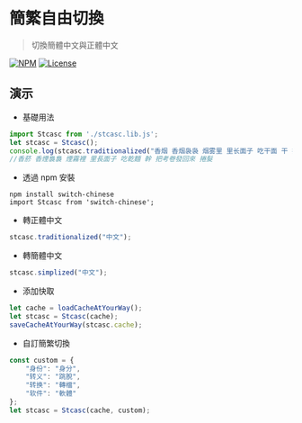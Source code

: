 簡繁自由切換
===
> 切換簡體中文與正體中文

[![NPM](https://img.shields.io/npm/v/switch-chinese.svg)](https://www.npmjs.com/package/switch-chinese) [![License](https://img.shields.io/badge/license-MIT-brightgreen.svg)](https://www.npmjs.com/package/switch-chinese)


演示
---
+ 基礎用法

``` js
import Stcasc from './stcasc.lib.js';
let stcasc = Stcasc();
console.log(stcasc.traditionalized("香烟 香烟袅袅 烟雾里 里长面子 吃干面 干 把考卷发回来 卷发"));
//香菸 香煙裊裊 煙霧裡 里長面子 吃乾麵 幹 把考卷發回來 捲髮
```

+ 透過 npm 安裝

``` 
npm install switch-chinese
import Stcasc from 'switch-chinese';
```

+ 轉正體中文

``` js
stcasc.traditionalized("中文");
```

+ 轉簡體中文

``` js
stcasc.simplized("中文");
```

+ 添加快取

``` js
let cache = loadCacheAtYourWay();
let stcasc = Stcasc(cache);
saveCacheAtYourWay(stcasc.cache);
```

+ 自訂簡繁切換

``` js
const custom = {
	"身份": "身分",
	"转义": "跳脫",
	"转换": "轉檔",
	"软件": "軟體"
};
let stcasc = Stcasc(cache, custom);
```

